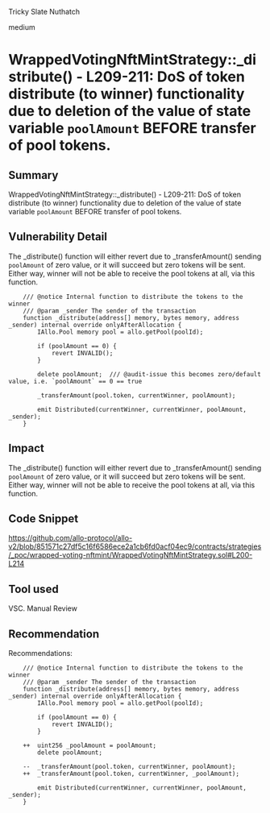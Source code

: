 Tricky Slate Nuthatch

medium

# WrappedVotingNftMintStrategy::_distribute() - L209-211: DoS of token distribute (to winner) functionality due to deletion of the value of state variable `poolAmount` BEFORE transfer of pool tokens.
## Summary

WrappedVotingNftMintStrategy::_distribute() - L209-211: DoS of token distribute (to winner) functionality due to deletion of the value of state variable `poolAmount` BEFORE transfer of pool tokens.

## Vulnerability Detail

The _distribute() function will either revert due to _transferAmount() sending `poolAmount` of zero value, or it will succeed but zero tokens will be sent. 
Either way, winner will not be able to receive the pool tokens at all, via this function.

```solidity
    /// @notice Internal function to distribute the tokens to the winner
    /// @param _sender The sender of the transaction
    function _distribute(address[] memory, bytes memory, address _sender) internal override onlyAfterAllocation {
        IAllo.Pool memory pool = allo.getPool(poolId);

        if (poolAmount == 0) {
            revert INVALID();
        }

        delete poolAmount; 	/// @audit-issue this becomes zero/default value, i.e. `poolAmount` == 0 == true

        _transferAmount(pool.token, currentWinner, poolAmount);

        emit Distributed(currentWinner, currentWinner, poolAmount, _sender);
    }
```


## Impact

The _distribute() function will either revert due to _transferAmount() sending `poolAmount` of zero value, or it will succeed but zero tokens will be sent. 
Either way, winner will not be able to receive the pool tokens at all, via this function.

## Code Snippet

https://github.com/allo-protocol/allo-v2/blob/851571c27df5c16f6586ece2a1cb6fd0acf04ec9/contracts/strategies/_poc/wrapped-voting-nftmint/WrappedVotingNftMintStrategy.sol#L200-L214

## Tool used
VSC.
Manual Review

## Recommendation

Recommendations:
```solidity
    /// @notice Internal function to distribute the tokens to the winner
    /// @param _sender The sender of the transaction
    function _distribute(address[] memory, bytes memory, address _sender) internal override onlyAfterAllocation {
        IAllo.Pool memory pool = allo.getPool(poolId);

        if (poolAmount == 0) {
            revert INVALID();
        }
        
    ++  uint256 _poolAmount = poolAmount;
        delete poolAmount;

    --  _transferAmount(pool.token, currentWinner, poolAmount);
    ++  _transferAmount(pool.token, currentWinner, _poolAmount);

        emit Distributed(currentWinner, currentWinner, poolAmount, _sender);
    }
```
